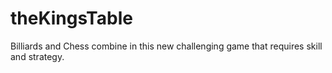 # theKingsTable
Billiards and Chess combine in this new challenging game that requires skill and strategy.
